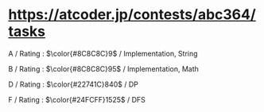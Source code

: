 # https://atcoder.jp/contests/abc364/tasks

A / Rating : $\color{#8C8C8C}9$ / Implementation, String

B / Rating : $\color{#8C8C8C}95$ / Implementation, Math

D / Rating : $\color{#22741C}840$ / DP

F / Rating : $\color{#24FCFF}1525$ / DFS
